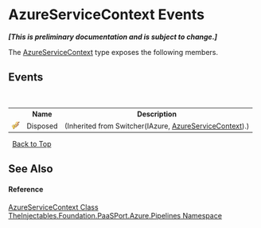 # AzureServiceContext Events
 _**\[This is preliminary documentation and is subject to change.\]**_

The <a href="ca8afa70-5060-a822-1e30-31a11362008b">AzureServiceContext</a> type exposes the following members.


## Events
&nbsp;<table><tr><th></th><th>Name</th><th>Description</th></tr><tr><td>![Protected event](media/protevent.gif "Protected event")</td><td>Disposed</td><td> (Inherited from Switcher(IAzure, <a href="ca8afa70-5060-a822-1e30-31a11362008b">AzureServiceContext</a>).)</td></tr></table>&nbsp;
<a href="#azureservicecontext-events">Back to Top</a>

## See Also


#### Reference
<a href="ca8afa70-5060-a822-1e30-31a11362008b">AzureServiceContext Class</a><br /><a href="12877838-209f-7bd8-1db6-0de375a06add">TheInjectables.Foundation.PaaSPort.Azure.Pipelines Namespace</a><br />